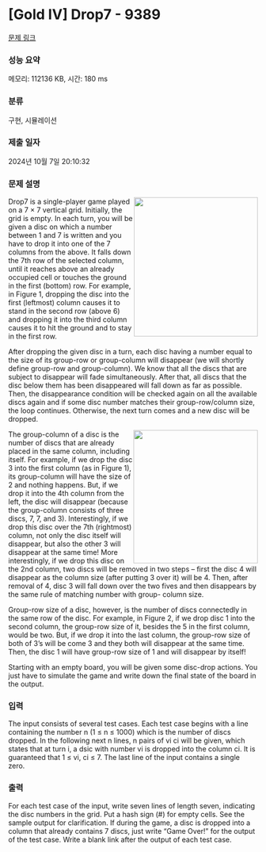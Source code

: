# [Gold IV] Drop7 - 9389 

[문제 링크](https://www.acmicpc.net/problem/9389) 

### 성능 요약

메모리: 112136 KB, 시간: 180 ms

### 분류

구현, 시뮬레이션

### 제출 일자

2024년 10월 7일 20:10:32

### 문제 설명

<p><img alt="" src="https://www.acmicpc.net/upload/images2/drop71.png" style="float:right; height:281px; width:250px">Drop7 is a single-player game played on a 7 × 7 vertical grid. Initially, the grid is empty. In each turn, you will be given a disc on which a number between 1 and 7 is written and you have to drop it into one of the 7 columns from the above. It falls down the 7th row of the selected column, until it reaches above an already occupied cell or touches the ground in the first (bottom) row. For example, in Figure 1, dropping the disc into the first (leftmost) column causes it to stand in the second row (above 6) and dropping it into the third column causes it to hit the ground and to stay in the first row.</p>

<p>After dropping the given disc in a turn, each disc having a number equal to the size of its group-row or group-column will disappear (we will shortly define group-row and group-column). We know that all the discs that are subject to disappear will fade simultaneously. After that, all discs that the disc below them has been disappeared will fall down as far as possible. Then, the disappearance condition will be checked again on all the available discs again and if some disc number matches their group-row/column size, the loop continues. Otherwise, the next turn comes and a new disc will be dropped.</p>

<p><img alt="" src="https://www.acmicpc.net/upload/images2/drop72.png" style="float:right; height:269px; width:251px">The group-column of a disc is the number of discs that are already placed in the same column, including itself. For example, if we drop the disc 3 into the first column (as in Figure 1), its group-column will have the size of 2 and nothing happens. But, if we drop it into the 4th column from the left, the disc will disappear (because the group-column consists of three discs, 7, 7, and 3). Interestingly, if we drop this disc over the 7th (rightmost) column, not only the disc itself will disappear, but also the other 3 will disappear at the same time! More interestingly, if we drop this disc on the 2nd column, two discs will be removed in two steps – first the disc 4 will disappear as the column size (after putting 3 over it) will be 4. Then, after removal of 4, disc 3 will fall down over the two fives and then disappears by the same rule of matching number with group- column size.</p>

<p>Group-row size of a disc, however, is the number of discs connectedly in the same row of the disc. For example, in Figure 2, if we drop disc 1 into the second column, the group-row size of it, besides the 5 in the first column, would be two. But, if we drop it into the last column, the group-row size of both of 3’s will be come 3 and they both will disappear at the same time. Then, the disc 1 will have group-row size of 1 and will disappear by itself!</p>

<p>Starting with an empty board, you will be given some disc-drop actions. You just have to simulate the game and write down the final state of the board in the output.</p>

### 입력 

 <p>The input consists of several test cases. Each test case begins with a line containing the number n (1 ≤ n ≤ 1000) which is the number of discs dropped. In the following next n lines, n pairs of vi ci will be given, which states that at turn i, a dsic with number vi is dropped into the column ci. It is guaranteed that 1 ≤ vi, ci ≤ 7. The last line of the input contains a single zero.</p>

### 출력 

 <p>For each test case of the input, write seven lines of length seven, indicating the disc numbers in the grid. Put a hash sign (#) for empty cells. See the sample output for clarification. If during the game, a disc is dropped into a column that already contains 7 discs, just write “Game Over!” for the output of the test case. Write a blank link after the output of each test case.</p>

